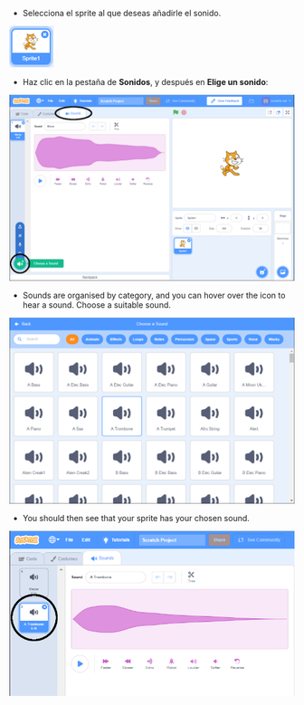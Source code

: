 + Selecciona el sprite al que deseas añadirle el sonido.

![objeto](images/sprite-select.png)

+ Haz clic en la pestaña de **Sonidos**, y después en **Elige un sonido**:

![sounds and choose a sound highlight](images/import-sound.png)

+ Sounds are organised by category, and you can hover over the icon to hear a sound. Choose a suitable sound.

![menu of sounds](images/choose-sound.png)

+ You should then see that your sprite has your chosen sound.

![new sound shown against the sprite](images/sound-imported.png)